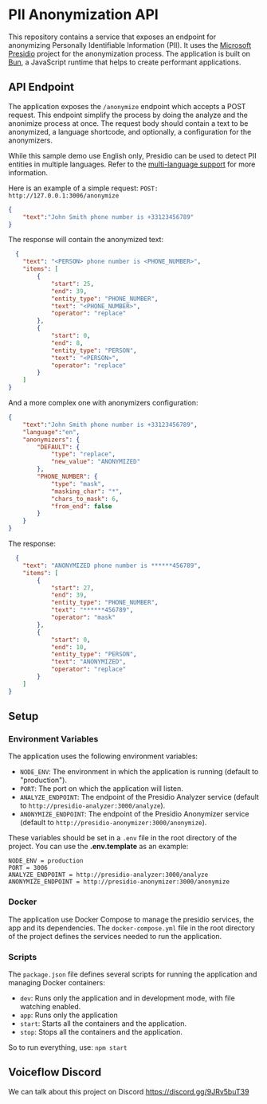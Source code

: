 # PII Anonymization API

This repository contains a service that exposes an endpoint for anonymizing Personally Identifiable Information (PII). It uses the [Microsoft Presidio](https://github.com/microsoft/presidio/tree/main) project for the anonymization process. The application is built on [Bun](https://bun.sh), a JavaScript runtime that helps to create performant applications.

## API Endpoint

The application exposes the `/anonymize` endpoint which accepts a POST request. This endpoint simplify the process by doing the analyze and the anonimize process at once.
The request body should contain a text to be anonymized, a language shortcode, and optionally, a configuration for the anonymizers.

While this sample demo use English only, Presidio can be used to detect PII entities in multiple languages.
Refer to the [multi-language support](languages.md) for more information.

Here is an example of a simple request:
`POST: http://127.0.0.1:3006/anonymize`
```json
{
	"text":"John Smith phone number is +33123456789"
}
```

The response will contain the anonymized text:

```json
  {
	"text": "<PERSON> phone number is <PHONE_NUMBER>",
	"items": [
		{
			"start": 25,
			"end": 39,
			"entity_type": "PHONE_NUMBER",
			"text": "<PHONE_NUMBER>",
			"operator": "replace"
		},
		{
			"start": 0,
			"end": 8,
			"entity_type": "PERSON",
			"text": "<PERSON>",
			"operator": "replace"
		}
	]
}
```

And a more complex one with anonymizers configuration:

```json
{
	"text":"John Smith phone number is +33123456789",
	"language":"en",
	"anonymizers": {
		"DEFAULT": {
			"type": "replace",
			"new_value": "ANONYMIZED"
		},
		"PHONE_NUMBER": {
			"type": "mask",
			"masking_char": "*",
			"chars_to_mask": 6,
			"from_end": false
		}
	}
}
```

The response:

```json
  {
	"text": "ANONYMIZED phone number is ******456789",
	"items": [
		{
			"start": 27,
			"end": 39,
			"entity_type": "PHONE_NUMBER",
			"text": "******456789",
			"operator": "mask"
		},
		{
			"start": 0,
			"end": 10,
			"entity_type": "PERSON",
			"text": "ANONYMIZED",
			"operator": "replace"
		}
	]
}
```

## Setup

### Environment Variables

The application uses the following environment variables:

- `NODE_ENV`: The environment in which the application is running (default  to "production").
- `PORT`: The port on which the application will listen.
- `ANALYZE_ENDPOINT`: The endpoint of the Presidio Analyzer service (default to `http://presidio-analyzer:3000/analyze`).
- `ANONYMIZE_ENDPOINT`: The endpoint of the Presidio Anonymizer service (default to `http://presidio-anonymizer:3000/anonymize`).

These variables should be set in a `.env` file in the root directory of the project.
You can use the **.env.template** as an example:

```env
NODE_ENV = production
PORT = 3006
ANALYZE_ENDPOINT = http://presidio-analyzer:3000/analyze
ANONYMIZE_ENDPOINT = http://presidio-anonymizer:3000/anonymize
```

### Docker

The application use Docker Compose to manage the presidio services, the app and its dependencies. The `docker-compose.yml` file in the root directory of the project defines the services needed to run the application.

### Scripts

The `package.json` file defines several scripts for running the application and managing Docker containers:

- `dev`: Runs only the application and in development mode, with file watching enabled.
- `app`: Runs only the application
- `start`: Starts all the containers and the application.
- `stop`: Stops all the containers and the application.

So to run everything, use:
`npm start`

## Voiceflow Discord

We can talk about this project on Discord
https://discord.gg/9JRv5buT39


